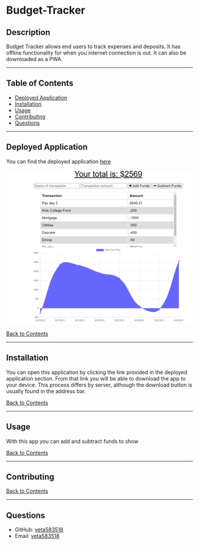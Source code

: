 # Budget-Tracker

## Description

Budget Tracker allows end users to track expenses and deposits. It has offline functionality for when you internet connection is out. It can also be downloaded as a PWA.

---

## Table of Contents

- [Deployed Application](#deployed-application)
- [Installation](#installation)
- [Usage](#usage)
- [Contributing](#contributing)
- [Questions](#questions)

---

## Deployed Application

You can find the deployed application [here](https://obscure-earth-46934.herokuapp.com/)

![screenshot](https://github.com/veta583518/Budget-Tracker/blob/main/public/css/assets/Capture.PNG)

[Back to Contents](#table-of-contents)

---

## Installation

You can open this application by clicking the link provided in the deployed application section. From that link you will be able to download the app to your device. This process differs by server, although the download button is usually found in the address bar.

[Back to Contents](#table-of-contents)

---

## Usage

With this app you can add and subtract funds to show

[Back to Contents](#table-of-contents)

---

## Contributing

[Back to Contents](#table-of-contents)

---

## Questions

- GitHub: [veta583518](www.github.com/veta583518)
- Email: [veta583518](mailto:veta583518@gmail.com)
